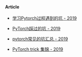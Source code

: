 


#### Article

- [学习Pytorch过程遇到的坑 - 2019](https://zhuanlan.zhihu.com/p/61892329)

- [PyTorch踩过的坑 - 2019](https://zhuanlan.zhihu.com/p/59271905)

- [pytorch常见的坑汇总 - 2019](https://zhuanlan.zhihu.com/p/77952356)

- [PyTorch trick 集锦 - 2019](https://zhuanlan.zhihu.com/p/76459295)